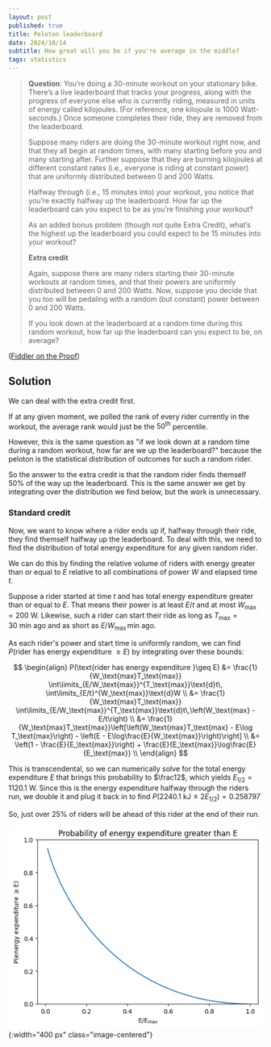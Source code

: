 ```yaml
---
layout: post
published: true
title: Peloton leaderboard
date: 2024/10/14
subtitle: How great will you be if you're average in the middle? 
tags: statistics 
---
```


>**Question**:
>You’re doing a $30$-minute workout on your stationary bike. There’s a live leaderboard that tracks your progress, along with the progress of everyone else who is currently riding, measured in units of energy called kilojoules. (For reference, one kilojoule is $1000$ Watt-seconds.) Once someone completes their ride, they are removed from the leaderboard.
>
>Suppose many riders are doing the 30-minute workout right now, and that they all begin at random times, with many starting before you and many starting after. Further suppose that they are burning kilojoules at different constant rates (i.e., everyone is riding at constant power) that are uniformly distributed between 0 and 200 Watts.
>
>Halfway through (i.e., $15$ minutes into) your workout, you notice that you’re exactly halfway up the leaderboard. How far up the leaderboard can you expect to be as you’re finishing your workout?
>
>As an added bonus problem (though not quite Extra Credit), what’s the highest up the leaderboard you could expect to be $15$ minutes into your workout?
>
>**Extra credit**
>
>Again, suppose there are many riders starting their $30$-minute workouts at random times, and that their powers are uniformly distributed between $0$ and $200$ Watts. Now, suppose you decide that you too will be pedaling with a random (but constant) power between $0$ and $200$ Watts.
>
>If you look down at the leaderboard at a random time during this random workout, how far up the leaderboard can you expect to be, on average?


<!--more-->

([Fiddler on the Proof](URL))

## Solution

We can deal with the extra credit first. 

If at any given moment, we polled the rank of every rider currently in the workout, the average rank would just be the $50^\text{th}$ percentile.

However, this is the same question as "if we look down at a random time during a random workout, how far are we up the leaderboard?" because the peloton is the statistical distribution of outcomes for such a random rider. 

So the answer to the extra credit is that the random rider finds themself $50\%$ of the way up the leaderboard. This is the same answer we get by integrating over the distribution we find below, but the work is unnecessary.

### Standard credit

Now, we want to know where a rider ends up if, halfway through their ride, they find themself halfway up the leaderboard. To deal with this, we need to find the distribution of total energy expenditure for any given random rider.

We can do this by finding the relative volume of riders with energy greater than or equal to $E$ relative to all combinations of power $W$ and elapsed time $t$.

Suppose a rider started at time $t$ and has total energy expenditure greater than or equal to $E.$ That means their power is at least $E/t$ and at most $W_\text{max} = 200\ \text{W}.$ Likewise, such a rider can start their ride as long as $T_\text{max} = 30\ \text{min}$ ago and as short as $E/W_\text{max}\,\text{min}$ ago.

As each rider's power and start time is uniformly random, we can find $P(\text{rider has energy expenditure }\geq E)$ by integrating over these bounds:

$$ 
  \begin{align}
    P(\text{rider has energy expenditure }\geq E) &= \frac{1}{W_\text{max}T_\text{max}} \int\limits_{E/W_\text{max}}^{T_\text{max}}\text{d}t\, \int\limits_{E/t}^{W_\text{max}}\text{d}W \\
    &= \frac{1}{W_\text{max}T_\text{max}} \int\limits_{E/W_\text{max}}^{T_\text{max}}\text{d}t\,\left(W_\text{max} - E/t\right) \\
    &= \frac{1}{W_\text{max}T_\text{max}}\left[\left(W_\text{max}T_\text{max} - E\log T_\text{max}\right) - \left(E - E\log\frac{E}{W_\text{max}}\right)\right] \\
    &= \left(1 - \frac{E}{E_\text{max}}\right) + \frac{E}{E_\text{max}}\log\frac{E}{E_\text{max}} \\
  \end{align}
$$

This is transcendental, so we can numerically solve for the total energy expenditure $E$ that brings this probability to $\frac12$, which yields $E_\text{1/2} = 1120.1\ \text{W}.$ Since this is the energy expenditure halfway through the riders run, we double it and plug it back in to find $P(2240.1\ \text{kJ} \leq 2 E_\text{1/2}) = 0.258797$

So, just over $25\%$ of riders will be ahead of this rider at the end of their run.

![](/img/2024-10-14-energy-expenditure-peloton.png){:width="400 px" class="image-centered"}

<br>

